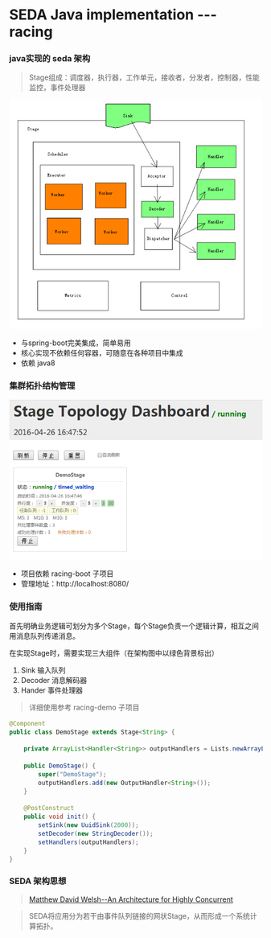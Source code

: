 # SEDA Java implementation --- racing

### java实现的 **seda** 架构
> Stage组成：调度器，执行器，工作单元，接收者，分发者，控制器，性能监控，事件处理器

![架构图](racing_arc.png)

* 与spring-boot完美集成，简单易用
* 核心实现不依赖任何容器，可随意在各种项目中集成
* 依赖 java8


### 集群拓扑结构管理
![管理面板](dash.png)
* 项目依赖 racing-boot 子项目
* 管理地址：http://localhost:8080/

### 使用指南
首先明确业务逻辑可划分为多个Stage，每个Stage负责一个逻辑计算，相互之间用消息队列传递消息。

在实现Stage时，需要实现三大组件（在架构图中以绿色背景标出）

1. Sink 输入队列
2. Decoder 消息解码器
3. Hander 事件处理器

> 详细使用参考 racing-demo 子项目

```java
@Component
public class DemoStage extends Stage<String> {

    private ArrayList<Handler<String>> outputHandlers = Lists.newArrayList();

    public DemoStage() {
        super("DemoStage");
        outputHandlers.add(new OutputHandler<String>());
    }

    @PostConstruct
    public void init() {
        setSink(new UuidSink(2000));
        setDecoder(new StringDecoder());
        setHandlers(outputHandlers);
    }
}

```

### SEDA 架构思想
> [Matthew David Welsh--An Architecture for Highly Concurrent](http://www.eecs.harvard.edu/~mdw/papers/mdw-phdthesis.pdf)

> SEDA将应用分为若干由事件队列链接的网状Stage，从而形成一个系统计算拓扑。

